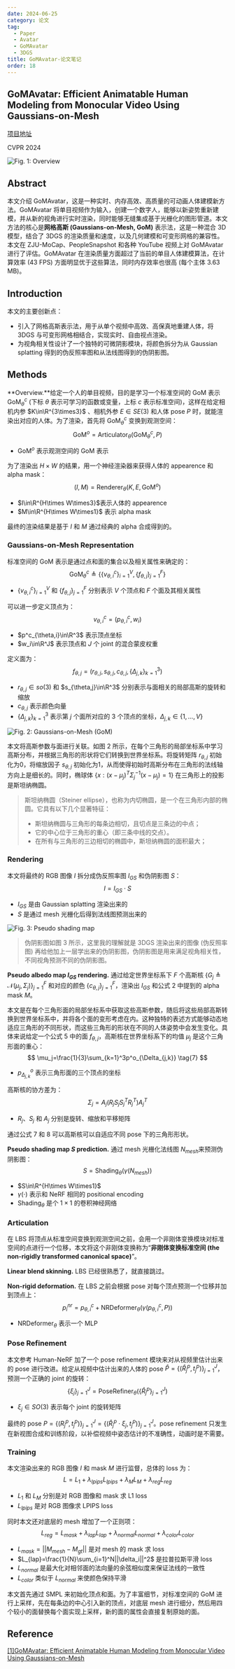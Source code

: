 ```yaml
---
date: 2024-06-25
category: 论文
tag:
  - Paper
  - Avatar
  - GoMAvatar
  - 3DGS
title: GoMAvatar-论文笔记
order: 18
---
```


## GoMAvatar: Efficient Animatable Human Modeling from Monocular Video Using Gaussians-on-Mesh

[项目地址](https://wenj.github.io/GoMAvatar/)

CVPR 2024

![Fig. 1: Overview](http://img.rocyan.cn/blog/2024/06/667a2bc564abb.png)


## Abstract

本文介绍 GoMAvatar，这是一种实时、内存高效、高质量的可动画人体建模新方法。GoMAvatar 将单目视频作为输入，创建一个数字人，能够以新姿势重新建模，并从新的视角进行实时渲染，同时能够无缝集成基于光栅化的图形管道。本文方法的核心是**网格高斯 (Gaussians-on-Mesh, GoM)** 表示法，这是一种混合 3D 模型，结合了 3DGS 的渲染质量和速度，以及几何建模和可变形网格的兼容性。本文在 ZJU-MoCap、PeopleSnapshot 和各种 YouTube 视频上对 GoMAvatar 进行了评估。GoMAvatar 在渲染质量方面超过了当前的单目人体建模算法，在计算效率 (43 FPS) 方面明显优于这些算法，同时内存效率也很高 (每个主体 3.63 MB)。

## Introduction

本文的主要创新点：

- 引入了网格高斯表示法，用于从单个视频中高效、高保真地重建人体，将 3DGS 与可变形网格相结合，实现实时、自由视点渲染。
- 为视角相关性设计了一个独特的可微阴影模块，将颜色拆分为从 Gaussian splatting 得到的伪反照率图和从法线图得到的伪阴影图。

## Methods

**Overview.**给定一个人的单目视频，目的是学习一个标准空间的 GoM 表示 $\text{GoM}_\theta^c$ (下标 $\theta$ 表示可学习的函数或变量，上标 $c$ 表示标准空间)，这样在给定相机内参 $K\in\R^{3\times3}$ 、相机外参 $E\in SE(3)$ 和人体 pose $P$ 时，就能渲染出对应的人体。为了渲染，首先将 $\text{GoM}_\theta^c$ 变换到观测空间：
$$
\operatorname{GoM}^o=\text{Articulator}_\theta\left(\operatorname{GoM}_\theta^c, P\right)
\tag{1}
$$

- $\text{GoM}^o$ 表示观测空间的 GoM 表示

为了渲染出 $H\times W$ 的结果，用一个神经渲染器来获得人体的 appearence 和 alpha mask：
$$
(I,M)=\text{Renderer}_\theta(K,E,\text{GoM}^o)
\tag{2}
$$

- $I\in\R^{H\times W\times3}$​​ 表示人体的 appearence
- $M\in\R^{H\times W\times1}$ 表示 alpha mask

最终的渲染结果是基于 $I$ 和 $M$ 通过经典的 alpha 合成得到的。

### Gaussians-on-Mesh Representation

标准空间的 GoM 表示是通过点和面的集合以及相关属性来确定的：
$$
\operatorname{GoM}_\theta^c \triangleq\left\{\left\{v_{\theta, i}^c\right\}_{i=1}^V,\left\{f_{\theta, j}\right\}_{j=1}^F\right\}
\tag{3}
$$

- $\{v_{\theta, i}^c\}_{i=1}^V$ 和 $\{f_{\theta, j}\}_{j=1}^F$ 分别表示 $V$ 个顶点和 $F$ 个面及其相关属性

可以进一步定义顶点为：
$$
v^c_{\theta,i}=(p^c_{\theta,i},w_i)
\tag{4}
$$

- $p^c_{\theta,i}\in\R^3$ 表示顶点坐标
- $w_i\in\R^J$ 表示顶点和 $J$​ 个 joint 的混合蒙皮权重

定义面为：
$$
f_{\theta,j}=(r_{\theta,j},s_{\theta,j},c_{\theta,j},\{\Delta_{j,k}\}_{k=1}^3)
\tag{5}
$$

- $r_{\theta,j}\in so(3)$ 和 $s_{\theta,j}\in\R^3$ 分别表示与面相关的局部高斯的旋转和缩放
- $c_{\theta,j}$ 表示颜色向量
- $\{\Delta_{j,k}\}_{k=1}^3$ 表示第 $j$ 个面所对应的 $3$ 个顶点的坐标，$\Delta_{j,k}\in\{1,...,V\}$​

![Fig. 2: Gaussians-on-Mesh (GoM)](http://img.rocyan.cn/blog/2024/06/667a43c8192f8.png)

本文将高斯参数与面进行关联。如图 2 所示，在每个三角形的局部坐标系中学习高斯分布，并根据三角形的形状将它们转换到世界坐标系。将旋转矩阵 $r_{\theta,j}$ 初始化为0，将缩放因子 $s_{\theta,j}$ 初始化为1，从而使得初始时高斯分布在三角形的法线轴方向上是细长的。同时，椭球体 $\{x : (x−μ_j)^T Σ^{-1}_j (x−μ_j) = 1\}$ 在三角形上的投影是斯坦纳椭圆。

> 斯坦纳椭圆（Steiner ellipse），也称为内切椭圆，是一个在三角形内部的椭圆。它具有以下几个显著特征：
>
> - 斯坦纳椭圆与三角形的每条边相切，且切点是三条边的中点；
> - 它的中心位于三角形的重心（即三条中线的交点）。
> - 在所有与三角形的三边相切的椭圆中，斯坦纳椭圆的面积最大；

### Rendering

本文将最终的 RGB 图像 $I$ 拆分成伪反照率图 $I_{GS}$ 和伪阴影图 $S$：
$$
I=I_{GS}\cdot S
\tag{6}
$$

- $I_{GS}$ 是由 Gaussian splatting 渲染出来的
- $S$​​ 是通过 mesh 光栅化后得到法线图预测出来的

![Fig. 3: Pseudo shading map](http://img.rocyan.cn/blog/2024/06/667a5f34b915f.png)

> 伪阴影图如图 3 所示，这里我的理解就是 3DGS 渲染出来的图像 (伪反照率图) 再给他加上一层学出来的伪阴影图，伪阴影图是用来满足视角相关性，不同视角预测不同的伪阴影图。

**Pseudo albedo map $I_{GS}$ rendering.** 通过给定世界坐标系下 $F$ 个高斯核 $\{G_j\triangleq\mathcal{N}(\mu_j,\Sigma_j)\}_{j=1}^F$ 和对应的颜色 $\{c_{\theta,j}\}_{j=1}^F$，渲染出 $I_{GS}$ 和公式 2 中提到的 alpha mask $M$。

本文是在每个三角形面的局部坐标系中获取这些高斯参数，随后将这些局部高斯转换到世界坐标系中，并将各个面的变形考虑在内。这种独特的表述方式能够动态地适应三角形的不同形状，而这些三角形的形状在不同的人体姿势中会发生变化。具体来说给定一个公式 5 中的面 $f_{\theta,j}$，高斯核在世界坐标系下的均值 $\mu_j$ 是这个三角形面的重心：
$$
\mu_j=\frac{1}{3}\sum_{k=1}^3p^o_{\Delta_{j,k}}
\tag{7}
$$

- $p^o_{\Delta_{j,k}}$ 表示三角形面的三个顶点的坐标

高斯核的协方差为：
$$
\Sigma_j=A_j\left(R_j S_j S_j^T R_j^T\right) A_j^T
\tag{8}
$$

- $R_j$、$S_j$ 和 $A_j$ 分别是旋转、缩放和平移矩阵

通过公式 7 和 8 可以高斯核可以自适应不同 pose 下的三角形形状。

**Pseudo shading map $S$ prediction.** 通过 mesh 光栅化法线图 $N_{mesh}$​ 来预测伪阴影图：
$$
S=\text{Shading}_\theta(\gamma(N_{mesh}))
\tag{9}
$$

- $S\in\R^{H\times W\times1}$
- $\gamma(\cdot)$​ 表示和 NeRF 相同的 positional encoding
- $\text{Shading}_\theta$ 是个 $1\times1$ 的卷积神经网络

### Articulation

在 LBS 将顶点从标准空间变换到观测空间之前，会用一个非刚体变换模块对标准空间的点进行一个位移，本文将这个非刚体变换称为“**非刚体变换标准空间 (the non-rigidly transformed canonical space)**”。

**Linear blend skinning.** LBS 已经很熟悉了，就直接跳过。

**Non-rigid deformation.** 在 LBS 之前会根据 pose 对每个顶点预测一个位移并加到顶点上：
$$
p_i^{nr}=p_{\theta,i}^c+\text{NRDeformer}_\theta(\gamma(p_{\theta,i}^c,P))
\tag{10}
$$

- $\text{NRDeformer}_\theta$ 表示一个 MLP

### Pose Refinement

本文参考 Human-NeRF 加了一个 pose refinement 模块来对从视频里估计出来的 pose 进行改进。给定从视频中估计出来的人体的 pose $\hat{P}=\{(\hat{R}_j^p,t_j^p)\}_{j=1}^J$，预测一个正确的 joint 的旋转：
$$
\left\{\xi_j\right\}_{j=1}^J=\operatorname{PoseRefiner}_\theta\left(\left\{\hat{R}_j^p\right\}_{j=1}^J\right)
\tag{11}
$$

- $\xi_j\in SO(3)$ 表示每个 joint 的旋转矩阵

最终的 pose $P=\left\{\left(R_j^p, t_j^p\right)\right\}_{j=1}^J=\left\{\left(\hat{R}_j^p \cdot \xi_j, t_j^p\right)\right\}_{j=1}^J$。pose refinement 只发生在新视图合成和训练阶段，以补偿视频中姿态估计的不准确性，动画时是不需要。

### Training

本文渲染出来的 RGB 图像 $I$ 和 mask $M$ 进行监督，总体的 loss 为：
$$
L=L_1+\lambda_{lpips}L_{lpips}+\lambda_ML_M+\lambda_{reg}L_{reg}
\tag{12}
$$

- $L_1$ 和 $L_M$ 分别是对 RGB 图像和 mask 求 L1 loss
- $L_{lpips}$ 是对 RGB 图像求 LPIPS loss

同时本文还对底层的 mesh 增加了一个正则项：
$$
L_{reg}=L_{mask}+\lambda_{lap}L_{lap}+\lambda_{normal}L_{normal}+\lambda_{color}L_{color}
\tag{13}
$$

- $L_{mask}=||M_{mesh}-M_{gt}||$ 是对 mesh 的 mask 求 loss
- $L_{lap}=\frac{1}{N}\sum_{i=1}^N||\delta_i||^2$ 是拉普拉斯平滑 loss
- $L_{normal}$ 是最大化对相邻面的法向量的余弦相似度来保证法线的一致性
- $L_{color}$ 类似于 $L_{normal}$ 来使颜色保持平滑

本文首先通过 SMPL 来初始化顶点和面。为了丰富细节，对标准空间的 GoM 进行上采样，先在每条边的中心引入新的顶点，对底层 mesh 进行细分，然后用四个较小的面替换每个面实现上采样，新的面的属性会直接复制原始的面。

## Reference

[[1]GoMAvatar: Efficient Animatable Human Modeling from Monocular Video Using Gaussians-on-Mesh](https://arxiv.org/abs/2404.07991)

